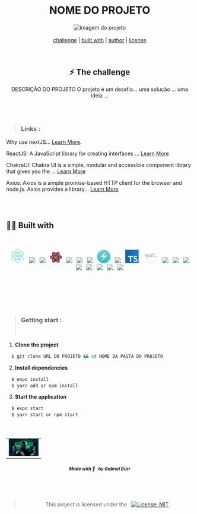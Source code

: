 <h1 align="center" class="line-1 anim-typewriter"> NOME DO PROJETO</h1>

<div align="center">
        <img align="center" src="./.github/snoopPao.png" alt="Imagem do projeto" width="57%"> 
        
</div>

<br/>

<div align="center"  class="links">
        <a href="#challenge">challenge</a> |
        <a href="#built_with">built with</a> |
        <a href="#author">author</a> |
        <a href="#license">license</a> 
</div>

<br/>
<br/>

<h2 id="challenge"  align="center">⚡ The challenge </h2>

<div align="center">
        <p> DESCRIÇÃO DO PROJETO O projeto é um desafio... uma solução ... uma ideia ... </p>
</div>

<br/><br/>

> <h3> Links : </h3>

Why use nextJS... [Learn More](https://nextjs.org/learn/foundations/about-nextjs/what-is-nextjs#:~:text=js%3F-,Next.,and%20optimizations%20for%20your%20application. "Clique para ser redirecionado!").

ReactJS: A JavaScript library for creating interfaces ... [Learn More](https://pt-br.reactjs.org/ "Clique para ser redirecionado!")

ChakraUI: Chakra UI is a simple, modular and accessible component library that gives you the ... [Learn More](https://chakra-ui.com/ "Clique para ser redirecionado!")

Axios: Axios is a simple promise-based HTTP client for the browser and node.js. Axios provides a library... [Learn More](https://axios-http.com/ptbr/ "Clique para ser redirecionado!")

<br/><br/>

<h2 id="built_with"> 🧙‍♂️ Built with</h2>

<br>

<div align="center" class="container-icons">

<p float="left">

<img id="REACTJS"  src="./.github/reactjs.png" width="39px"   hspace="4"/>

<img id="PRISMIC-CMS" src="./.github/prismiccms.png" width="34px"  hspace="4" />

<img id="STRIPE" src="./.github/stripe.png" width="62px"  hspace="4"/>

<img id="REACTQUERY" src="./.github/reactquery.png" width="32px"  hspace="4"/>

<img id="FAUNADB" src="./.github/faunadb.webp" width="35px"  hspace="4"/>

<img id="AXIOS" src="./.github/axios.png" width="35px"  hspace="4"/>

<img id="REACT-NATIVE" src="./.github/reactnative.png" width="38px"  hspace="4"/> 
                                                                   
<img id="CHAKRA-UI"  src="./.github/chakraui.png" width="36px"  hspace="4"/>
                                                                          
<img id="EXPO-CLI" src="./.github/expocli.png" width="36px"  hspace="4"/> 
                                                           
<img align="TYPESCRIPT"  src="./.github/typescript.png" width="36px"  hspace="4"/>

<img id="NEXTJS"  src="./.github/nextjs.webp" width="40px"  hspace="4"/>

<img  id="TAILWINDCSS" src="./.github/tailwindcss.png" width="38px"  hspace="4"/>
                                                                   
<img  id="JEST" class="icon" src="./.github/jest.png" width="33px"  hspace="4"/>
                                                                  
<img id="PRISMA-IO" src="./.github/prismaio.png" width="36px"  hspace="4"/>

<img id="NODE-JS" src="./.github/nodejs.svg" width="39px"  hspace="4"/>
                                                         
<img id="JAVASCRIPT" src="./.github/javascript.png" width="42px"  hspace="4"/>

<img id="CSS3" src="./.github/css3.png" width="38px"  hspace="4"/>
                                                    
<img id="HTML" src="./.github/html.png" width="38px"  hspace="4"/>

<img id="STYLED-COMPONENTS" src="./.github/styledcomponents.png" width="32px"  hspace="4"/>

</p>
        
</div>

<br>

<br/>
<br/>
<br/>
<br/>

> <h3> Getting start : </h3>
> <br/>

<div>

1. <b>Clone the project</b>

```bash
  $ git clone URL DO PROJETO && cd NOME DA PASTA DO PROJETO
```

2. <b>Install dependencies</b>

```bash
  $ expo install
  $ yarn add or npm install
```

3. <b>Start the application</b>

```bash
  $ expo start
  $ yarn start or npm start
```

</div>

<br>

<h5 id = "author" align="center"></h5>

<table align="center">
  <tr>
      <td>
      <a href="https://github.com/gabriel-durr">
        <img src="./.github/avatar.png" width="80px;" alt="Image Gabriel Dürr Author"/><br>
      </a>
      </td>
  </tr>
</table>

<div align="center">
        <sub><b><em>Made with 💜&ensp; by Gabriel Dürr </em></b></sub>
</div>

<br/>
<br/>
<br/>

<h2></h2>

<div align="center">
        
<h3 id="license" ></h3>

> This project is licensed under the &nbsp; [![License: MIT](https://img.shields.io/badge/License-MIT-yellow.svg)](LICENSE)

</div>
